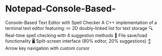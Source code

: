 # Notepad-Console-Based-
Console-Based Text Editor with Spell Checker  A C++ implementation of a terminal text editor featuring: ✏️ 2D doubly-linked list for text storage 🔍 Real-time spell checking with 4 suggestion methods 📂 File save/load functionality 🖥️ Split-screen interface (80% editor, 20% suggestions) ↕️ Arrow key navigation with custom cursor
